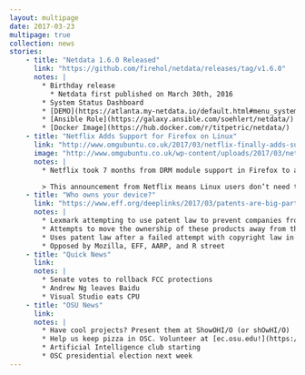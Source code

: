 ```yaml
---
layout: multipage
date: 2017-03-23
multipage: true
collection: news
stories:
    - title: "Netdata 1.6.0 Released"
      link: "https://github.com/firehol/netdata/releases/tag/v1.6.0"
      notes: |
        * Birthday release
          * Netdata first published on March 30th, 2016
        * System Status Dashboard
        * [DEMO](https://atlanta.my-netdata.io/default.html#menu_system_submenu_processes;theme=slate)
        * [Ansible Role](https://galaxy.ansible.com/soehlert/netdata/)
        * [Docker Image](https://hub.docker.com/r/titpetric/netdata/)
    - title: "Netflix Adds Support for Firefox on Linux"
      link: "http://www.omgubuntu.co.uk/2017/03/netflix-finally-adds-support-firefox-linux"
      image: "http://www.omgubuntu.co.uk/wp-content/uploads/2017/03/netflix-firefox-linux.jpg"
      notes: |
        * Netflix took 7 months from DRM module support in Firefox to allow Firefox User Agents to stream content

        > This announcement from Netflix means Linux users don’t need to do anything special to enjoy Netflix on Firefox — no plugins, no trickery, zero fuss.
    - title: "Who owns your device?"
      link: "https://www.eff.org/deeplinks/2017/03/patents-are-big-part-why-we-cant-own-nice-things-supreme-court-should-fix"
      notes: |
        * Lexmark attempting to use patent law to prevent companies from refilling their cartridges
        * Attempts to move the ownership of these products away from the consumer after sale
        * Uses patent law after a failed attempt with copyright law in 2004
        * Opposed by Mozilla, EFF, AARP, and R street
    - title: "Quick News"
      link:
      notes: |
        * Senate votes to rollback FCC protections
        * Andrew Ng leaves Baidu
        * Visual Studio eats CPU
    - title: "OSU News"
      link:
      notes: |
        * Have cool projects? Present them at ShowOHI/O (or shOwHI/O)
        * Help us keep pizza in OSC. Volunteer at [ec.osu.edu!](https://ec.osu.edu/upcoming-events-and-volunteer-opportunites)
        * Artificial Intelligence club starting
        * OSC presidential election next week
---
```

